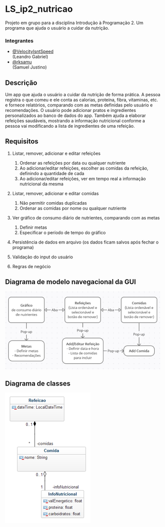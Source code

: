 # LS_ip2_nutricao

Projeto em grupo para a disciplina Introdução à Programação 2. Um programa que ajuda o usuário a cuidar da nutrição.

### Integrantes

- [@VelocityIsntSpeed](https://github.com/VelocityIsntSpeed/)
  <br/> (Leandro Gabriel)
- [@rksamu](https://github.com/rksamu/)
  <br/> (Samuel Justino)

## Descrição

Um app que ajuda o usuário a cuidar da nutrição de forma prática. A pessoa registra o que comeu e ele conta as calorias, proteína, fibra, vitaminas, etc. e fornece relatórios, comparando com as metas definidas pelo usuário e recomendações. O usuário pode adicionar pratos e ingredientes personalizados ao banco de dados do app. Também ajuda a elaborar refeições saudáveis, mostrando a informação nutricional conforme a pessoa vai modificando a lista de ingredientes de uma refeição.

## Requisitos

1. Listar, remover, adicionar e editar refeições
    1. Ordenar as refeições por data ou qualquer nutriente
    2. Ao adicionar/editar refeições, escolher as comidas da refeição, definindo a quantidade de cada
    3. Ao adicionar/editar refeições, ver em tempo real a informação nutricional da mesma

2. Listar, remover, adicionar e editar comidas
    1. Não permitir comidas duplicadas
    2. Ordenar as comidas por nome ou qualquer nutriente

3. Ver gráfico de consumo diário de nutrientes, comparando com as metas
    1. Definir metas
    2. Especificar o período de tempo do gráfico

4. Persistência de dados em arquivo (os dados ficam salvos após fechar o programa)

5. Validação do input do usuário

6. Regras de negócio

## Diagrama de modelo navegacional da GUI
![Diagrama de modelo navegacional da GUI](modelo-navegacional.png)

## Diagrama de classes
![Diagrama de classes UML](diagrama-de-classes.png)
